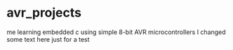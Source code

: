 # avr_projects
me learning embedded c using simple 8-bit AVR microcontrollers
I changed some text here just for a test
